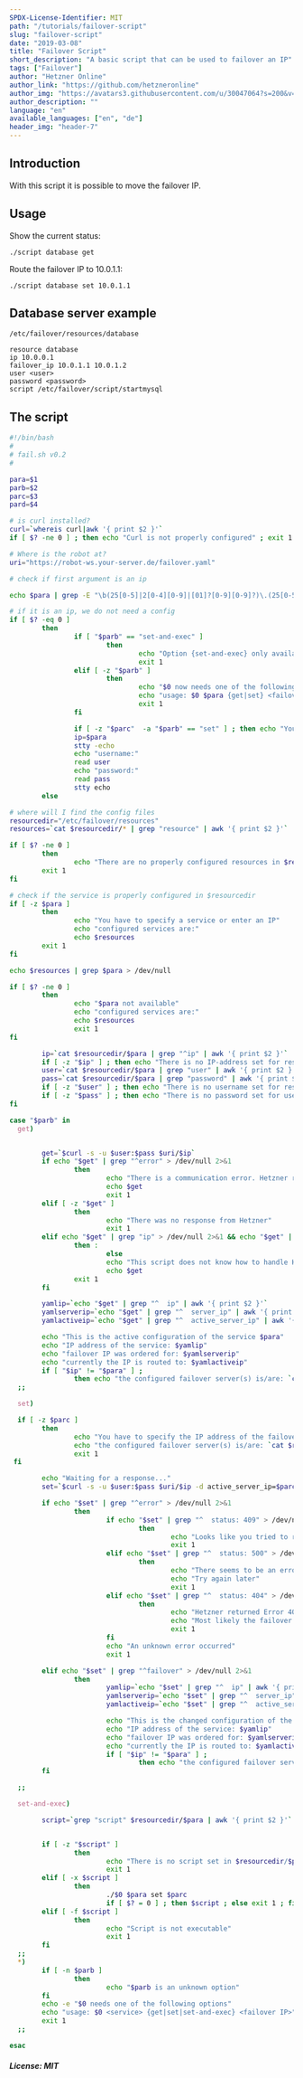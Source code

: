 ```yaml
---
SPDX-License-Identifier: MIT
path: "/tutorials/failover-script"
slug: "failover-script"
date: "2019-03-08"
title: "Failover Script"
short_description: "A basic script that can be used to failover an IP"
tags: ["Failover"]
author: "Hetzner Online"
author_link: "https://github.com/hetzneronline"
author_img: "https://avatars3.githubusercontent.com/u/30047064?s=200&v=4"
author_description: ""
language: "en"
available_languages: ["en", "de"]
header_img: "header-7"
---
```


## Introduction

With this script it is possible to move the failover IP.

## Usage

Show the current status:

```
./script database get
```

Route the failover IP to 10.0.1.1:

```
./script database set 10.0.1.1
```

## Database server example

`/etc/failover/resources/database`

```
resource database
ip 10.0.0.1
failover_ip 10.0.1.1 10.0.1.2
user <user>
password <password>
script /etc/failover/script/startmysql
```

## The script

```bash
#!/bin/bash
#
# fail.sh v0.2
#

para=$1
parb=$2
parc=$3
pard=$4

# is curl installed?
curl=`whereis curl|awk '{ print $2 }'`
if [ $? -ne 0 ] ; then echo "Curl is not properly configured" ; exit 1 ; fi

# Where is the robot at?
uri="https://robot-ws.your-server.de/failover.yaml"

# check if first argument is an ip

echo $para | grep -E "\b(25[0-5]|2[0-4][0-9]|[01]?[0-9][0-9]?)\.(25[0-5]|2[0-4][0-9]|[01]?[0-9][0-9]?)\.(25[0-5]|2[0-4][0-9]|[01]?[0-9][0-9]?)\.(25[0-5]|2[0-4][0-9]|[01]?[0-9][0-9]?)\b" > /dev/null 2>&1

# if it is an ip, we do not need a config
if [ $? -eq 0 ]
        then
                if [ "$parb" == "set-and-exec" ]
                        then
                                echo "Option {set-and-exec} only available for configured services"
                                exit 1
                elif [ -z "$parb" ]
                        then
                                echo "$0 now needs one of the following options:"
                                echo "usage: $0 $para {get|set} <failover-IP>"
                                exit 1
                fi

                if [ -z "$parc"  -a "$parb" == "set" ] ; then echo "You have to specify the IP address of the failover server" ; exit 1 ; fi
                ip=$para
                stty -echo
                echo "username:"
                read user
                echo "password:"
                read pass
                stty echo
        else

# where will I find the config files
resourcedir="/etc/failover/resources"
resources=`cat $resourcedir/* | grep "resource" | awk '{ print $2 }'`

if [ $? -ne 0 ]
        then
                echo "There are no properly configured resources in $resourcedir"
        exit 1
fi

# check if the service is properly configured in $resourcedir
if [ -z $para ]
        then
                echo "You have to specify a service or enter an IP"
                echo "configured services are:"
                echo $resources
        exit 1
fi

echo $resources | grep $para > /dev/null

if [ $? -ne 0 ]
        then
                echo "$para not available"
                echo "configured services are:"
                echo $resources
                exit 1
fi

        ip=`cat $resourcedir/$para | grep "^ip" | awk '{ print $2 }'`
        if [ -z "$ip" ] ; then echo "There is no IP-address set for resource $para in $resourcedir/$para" ; exit 1 ; fi
        user=`cat $resourcedir/$para | grep "user" | awk '{ print $2 }'`
        pass=`cat $resourcedir/$para | grep "password" | awk '{ print $2 }'`
        if [ -z "$user" ] ; then echo "There is no username set for resource $para in $resourcedir/$para" ; exit 1 ; fi
        if [ -z "$pass" ] ; then echo "There is no password set for user $user in $resourcedir/$para" ; exit 1 ; fi
fi

case "$parb" in
  get)


        get=`$curl -s -u $user:$pass $uri/$ip`
        if echo "$get" | grep "^error" > /dev/null 2>&1
                then
                        echo "There is a communication error. Hetzner returned"
                        echo $get
                        exit 1
        elif [ -z "$get" ]
                then
                        echo "There was no response from Hetzner"
                        exit 1
        elif echo "$get" | grep "ip" > /dev/null 2>&1 && echo "$get" | grep "server_ip" > /dev/null 2>&1 && echo "$get" | grep "active_server_ip" > /dev/null 2>&1
                then :
                        else
                        echo "This script does not know how to handle Hetzner's answer:"
                        echo $get
                exit 1
        fi

        yamlip=`echo "$get" | grep "^  ip" | awk '{ print $2 }'`
        yamlserverip=`echo "$get" | grep "^  server_ip" | awk '{ print $2 }'`
        yamlactiveip=`echo "$get" | grep "^  active_server_ip" | awk '{print $2 }'`

        echo "This is the active configuration of the service $para"
        echo "IP address of the service: $yamlip"
        echo "failover IP was ordered for: $yamlserverip"
        echo "currently the IP is routed to: $yamlactiveip"
        if [ "$ip" != "$para" ] ;
                then echo "the configured failover server(s) is/are: `cat $resourcedir/$para | grep "^failover_ip" | sed -e 's/failover_ip //g'`" ; fi
  ;;

  set)

  if [ -z $parc ]
        then
                echo "You have to specify the IP address of the failover server"
                echo "the configured failover server(s) is/are: `cat $resourcedir/$para | grep "^failover_ip" | sed -e 's/failover_ip //g'`"
                exit 1
 fi

        echo "Waiting for a response..."
        set=`$curl -s -u $user:$pass $uri/$ip -d active_server_ip=$parc`

        if echo "$set" | grep "^error" > /dev/null 2>&1
                then
                        if echo "$set" | grep "^  status: 409" > /dev/null 2>&1
                                then
                                        echo "Looks like you tried to route the failover IP to the currently selected server"
                                        exit 1
                        elif echo "$set" | grep "^  status: 500" > /dev/null 2>&1
                                then
                                        echo "There seems to be an error with the rerouting request on Hetzner's part"
                                        echo "Try again later"
                                        exit 1
                        elif echo "$set" | grep "^  status: 404" > /dev/null 2>&1
                                then
                                        echo "Hetzner returned Error 404"
                                        echo "Most likely the failover IP for the service is faulty"
                                        exit 1
                        fi
                        echo "An unknown error occurred"
                        exit 1

        elif echo "$set" | grep "^failover" > /dev/null 2>&1
                then
                        yamlip=`echo "$set" | grep "^  ip" | awk '{ print $2 }'`
                        yamlserverip=`echo "$set" | grep "^  server_ip" | awk '{ print $2 }'`
                        yamlactiveip=`echo "$set" | grep "^  active_server_ip" | awk '{ print $2 }'`

                        echo "This is the changed configuration of the service $para"
                        echo "IP address of the service: $yamlip"
                        echo "failover IP was ordered for: $yamlserverip"
                        echo "currently the IP is routed to: $yamlactiveip"
                        if [ "$ip" != "$para" ] ;
                                then echo "the configured failover server(s) is/are: `cat $resourcedir/$para | grep "^failover_ip" | sed -e 's/failover_ip //g'`" ; fi
        fi

  ;;

  set-and-exec)

        script=`grep "script" $resourcedir/$para | awk '{ print $2 }'`


        if [ -z "$script" ]
                then
                        echo "There is no script set in $resourcedir/$para"
                        exit 1
        elif [ -x $script ]
                then
                        ./$0 $para set $parc
                        if [ $? = 0 ] ; then $script ; else exit 1 ; fi
        elif [ -f $script ]
                then
                        echo "Script is not executable"
                        exit 1
        fi
  ;;
  *)
        if [ -n $parb ]
                then
                        echo "$parb is an unknown option"
        fi
        echo -e "$0 needs one of the following options"
        echo "usage: $0 <service> {get|set|set-and-exec} <failover IP>"
        exit 1
  ;;

esac
```

##### License: MIT

<!--

Contributor's Certificate of Origin

By making a contribution to this project, I certify that:

(a) The contribution was created in whole or in part by me and I have
    the right to submit it under the license indicated in the file; or

(b) The contribution is based upon previous work that, to the best of my
    knowledge, is covered under an appropriate license and I have the
    right under that license to submit that work with modifications,
    whether created in whole or in part by me, under the same license
    (unless I am permitted to submit under a different license), as
    indicated in the file; or

(c) The contribution was provided directly to me by some other person
    who certified (a), (b) or (c) and I have not modified it.

(d) I understand and agree that this project and the contribution are
    public and that a record of the contribution (including all personal
    information I submit with it, including my sign-off) is maintained
    indefinitely and may be redistributed consistent with this project
    or the license(s) involved.

-->
